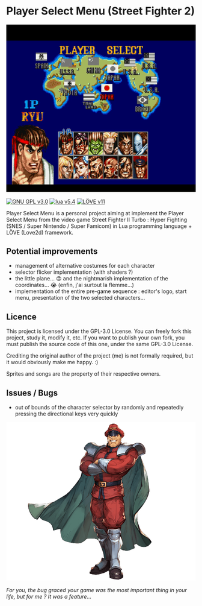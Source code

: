 # Player Select Menu (Street Fighter 2)

<p align="center">

  <img src="https://raw.githubusercontent.com/IAmTerror/player_select_menu/master/misc/gif_presentation.gif?token=GHSAT0AAAAAABSGL6VIWPRD3ORUTWUCIV7UYR5AOHQ" />

</p>

[![GNU GPL v3.0](https://img.shields.io/badge/licence-GNU%20GPL%20v3.0-blue)](https://github.com/IAmTerror/player_select_menu/blob/master/LICENSE)  [![lua v5.4](https://img.shields.io/badge/lua-v5.4-blue)](http://www.lua.org/) [![LÖVE v11](https://img.shields.io/badge/L%C3%96VE-v11-ff69b4)](https://love2d.org/) 

Player Select Menu is a personal project aiming at implement the Player Select Menu from the video game Street Fighter II Turbo : Hyper Fighting (SNES / Super Nintendo / Super Famicom) in Lua programming language + LÖVE (Love2d) framework.

## Potential improvements

* management of alternative costumes for each character
* selector flicker implementation (with shaders ?)
* the little plane... :heart_eyes: and the nightmarish implementation of the coordinates... :sob: (enfin, j'ai surtout la flemme...)
* implementation of the entire pre-game sequence : editor's logo, start menu, presentation of the two selected characters... 

## Licence

This project is licensed under the GPL-3.0 License. You can freely fork this project, study it, modify it, etc. If you want to publish your own fork, you must publish the source code of this one, under the same GPL-3.0 License.

Crediting the original author of the project (me) is not formally required, but it would obviously make me happy. :)

Sprites and songs are the property of their respective owners.

## Issues / Bugs

* out of bounds of the character selector by randomly and repeatedly pressing the directional keys very quickly

<p align="center">

  <img src="https://raw.githubusercontent.com/IAmTerror/player_select_menu/master/misc/sf4_bison.png?token=GHSAT0AAAAAABSGL6VJ4HG7XL7LAJM72JPSYR5ARTQ" />

  *For you, the bug graced your game was the most important thing in your life, but for me ? It was a feature...*

</p>
